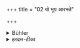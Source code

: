 +++
title = "02 यो भूय आरभते"

+++

<details><summary>Bühler</summary>

2. He amongst these who contributes most to the accomplishment (of the act obtains) a greater share of the result.
</details>

<details><summary>हरदत्त-टीका</summary>

## सूत्रम्
यो भूय आरभते तस्मिन् फलविशेषः ॥२॥  
### टिप्पनी
तेषु प्रयोजकादिषु यो भूय आरभते यस्य व्यापारोऽर्थनिवृत्तावधिकमुपयुज्यते तस्मिन् फलविशेषो भवति ॥ २॥
</details>
